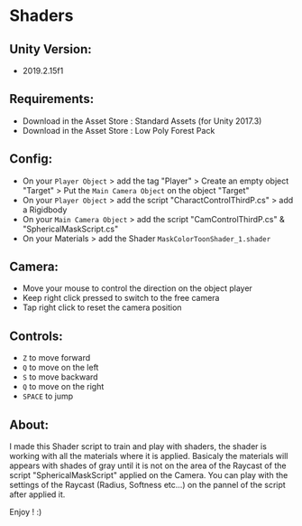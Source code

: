 # Shaders

## Unity Version:
- 2019.2.15f1

## Requirements:
- Download in the Asset Store : Standard Assets (for Unity 2017.3)
- Download in the Asset Store : Low Poly Forest Pack

## Config:
- On your ```Player Object``` > add the tag "Player" > Create an empty object "Target" > Put the ```Main Camera Object``` on the object "Target"
- On your ```Player Object``` > add the script "CharactControlThirdP.cs" > add a Rigidbody
- On your ```Main Camera Object``` > add the script "CamControlThirdP.cs" & "SphericalMaskScript.cs"
- On your Materials > add the Shader ```MaskColorToonShader_1.shader```

## Camera:
- Move your mouse to control the direction on the object player
- Keep right click pressed to switch to the free camera
- Tap right click to reset the camera position

## Controls:
- ```Z``` to move forward
- ```Q``` to move on the left
- ```S``` to move backward
- ```Q``` to move on the right
- ```SPACE``` to jump

## About:
I made this Shader script to train and play with shaders, the shader is working with all the materials where it is applied.
Basicaly the materials will appears with shades of gray until it is not on the area of the Raycast of the script "SphericalMaskScript" applied on the Camera.
You can play with the settings of the Raycast (Radius, Softness etc...) on the pannel of the script after applied it.

Enjoy ! :)

